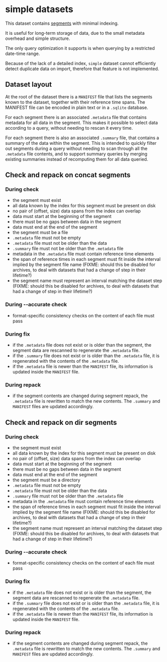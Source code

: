 # simple datasets

This dataset contains [segments](segments.md) with minimal indexing.

It is useful for long-term storage of data, due to the small metadata overhead
and simple structure.

The only query optimization it supports is when querying by a restricted
date-time range.

Because of the lack of a detailed index, `simple` dataset cannot efficiently
detect duplicate data on import, therefore that feature is not implemented.

## Dataset layout

At the root of the dataset there is a `MANIFEST` file that lists the segments
known to the dataset, together with their reference time spans. The MANIFEST
file can be encoded in plain text or in a `.sqlite` database.

For each segment there is an associated `.metadata` file that contains metadata
for all data in the segment. This makes it possible to select data according to
a query, without needing to rescan it every time.

For each segment there is also an associated `.summary` file, that contains a
summary of the data within the segment. This is intended to quickly filter out
segments during a query without needing to scan through all the `.metadata`
file contents, and to support summary queries by merging existing summaries
instead of recomputing them for all data queried.

## Check and repack on concat segments

### During check

- the segment must exist
- all data known by the index for this segment must be present on disk
- no pair of (offset, size) data spans from the index can overlap
- data must start at the beginning of the segment
- there must be no gaps between data in the segment
- data must end at the end of the segment
- the segment must be a file
- `.metadata` file must not be empty
- `.metadata` file must not be older than the data
- `.summary` file must not be older than the `.metadata` file
- metadata in the `.metadata` file must contain reference time elements
- the span of reference times in each segment must fit inside the interval
  implied by the segment file name (FIXME: should this be disabled for
  archives, to deal with datasets that had a change of step in their lifetime?)
- the segment name must represent an interval matching the dataset step
  (FIXME: should this be disabled for archives, to deal with datasets that had
  a change of step in their lifetime?)

### During --accurate check

- format-specific consistency checks on the content of each file must pass

### During fix

- if the `.metadata` file does not exist or is older than the segment, the
  segment data are rescanned to regenerate the `.metadata` file.
- if the `.summary` file does not exist or is older than the `.metadata` file,
  it is regenerated with the contents of the `.metadata` file.
- if the `.metadata` file is newer than the `MANIFEST` file, its information
  is updated inside the `MANIFEST` file.


### During repack

- if the segment contents are changed during segment repack, the
  `.metadata` file is rewritten to match the new contents. The `.summary` and
  `MANIFEST` files are updated accordingly.


## Check and repack on dir segments

### During check

- the segment must exist
- all data known by the index for this segment must be present on disk
- no pair of (offset, size) data spans from the index can overlap
- data must start at the beginning of the segment
- there must be no gaps between data in the segment
- data must end at the end of the segment
- the segment must be a directory
- `.metadata` file must not be empty
- `.metadata` file must not be older than the data
- `.summary` file must not be older than the `.metadata` file
- metadata in the `.metadata` file must contain reference time elements
- the span of reference times in each segment must fit inside the interval
  implied by the segment file name (FIXME: should this be disabled for
  archives, to deal with datasets that had a change of step in their lifetime?)
- the segment name must represent an interval matching the dataset step
  (FIXME: should this be disabled for archives, to deal with datasets that had
  a change of step in their lifetime?)

### During --accurate check

- format-specific consistency checks on the content of each file must pass

### During fix

- if the `.metadata` file does not exist or is older than the segment, the
  segment data are rescanned to regenerate the `.metadata` file.
- if the `.summary` file does not exist or is older than the `.metadata` file,
  it is regenerated with the contents of the `.metadata` file.
- if the `.metadata` file is newer than the `MANIFEST` file, its information
  is updated inside the `MANIFEST` file.


### During repack

- if the segment contents are changed during segment repack, the
  `.metadata` file is rewritten to match the new contents. The `.summary` and
  `MANIFEST` files are updated accordingly.